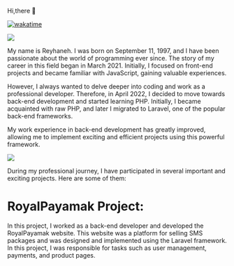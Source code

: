 Hi,there :wave:

[![wakatime](https://wakatime.com/badge/user/3331fd3d-3790-4119-973e-0026d442219f.svg)](https://wakatime.com/@3331fd3d-3790-4119-973e-0026d442219f)

<a href="https://wakatime.com"><img src="https://wakatime.com/share/@reyhane76/1c79c02d-5496-4690-a437-346afaa04486.png" /></a>

My name is Reyhaneh. I was born on September 11, 1997, and I have been passionate about the world of programming ever since. The story of my career in this field began in March 2021. Initially, I focused on front-end projects and became familiar with JavaScript, gaining valuable experiences.

However, I always wanted to delve deeper into coding and work as a professional developer. Therefore, in April 2022, I decided to move towards back-end development and started learning PHP. Initially, I became acquainted with raw PHP, and later I migrated to Laravel, one of the popular back-end frameworks.

My work experience in back-end development has greatly improved, allowing me to implement exciting and efficient projects using this powerful framework.



<a href="https://wakatime.com"><img src="https://wakatime.com/share/@reyhane76/a64952e7-8e26-4c48-8dd5-ed3ac0f54871.png" /></a>

During my professional journey, I have participated in several important and exciting projects. Here are some of them:

# RoyalPayamak Project: 
In this project, I worked as a back-end developer and developed the RoyalPayamak website. This website was a platform for selling SMS packages and was designed and implemented using the Laravel framework. In this project, I was responsible for tasks such as user management, payments, and product pages.

